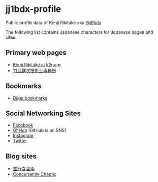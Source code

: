 # jj1bdx-profile

Public profile data of Kenji Rikitake aka [@jj1bdx](https://github.com/jj1bdx/)

The following list contains Japanese characters for Japanese pages and sites.

## Primary web pages

* [Kenji Rikitake at k2r.org](http://www.k2r.org/kenji/)
* [力武健次技術士事務所](http://rikitake.jp/)

## Bookmarks

* [Diigo bookmarks](https://www.diigo.com/user/jj1bdx)

## Social Networking Sites

* [Facebook](https://www.facebook.com/jj1bdx)
* [GitHub](https://github.com/jj1bdx) (GitHub is an SNS)
* [Instagram](https://www.instagram.com/jj1bdx)
* [Twitter](https://twitter.com/jj1bdx)

## Blog sites

* [並行な混沌](https://heikou-konton.blogspot.com/)
* [Concurrently Chaotic](https://concurrently-chaotic.blogspot.com/)

